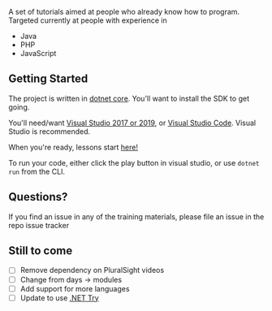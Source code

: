 A set of tutorials aimed at people who already know how to program. Targeted currently at people with experience in

- Java
- PHP
- JavaScript

## Getting Started

The project is written in [dotnet core](https://dotnet.microsoft.com/download). You'll want to install the SDK to get going.

You'll need/want [Visual Studio 2017 or 2019](https://visualstudio.microsoft.com/vs/community/), or [Visual Studio Code](https://code.visualstudio.com/). Visual Studio is recommended.

When you're ready, lessons start [here!](CSharpTraining/Day1)

To run your code, either click the play button in visual studio, or use `dotnet run` from the CLI.

## Questions?

If you find an issue in any of the training materials, please file an issue in the repo issue tracker

## Still to come

- [ ] Remove dependency on PluralSight videos
- [ ] Change from days -> modules
- [ ] Add support for more languages
- [ ] Update to use [.NET Try](https://www.hanselman.com/blog/IntroducingTheTryNETGlobalToolInteractiveInbrowserDocumentationAndWorkshopCreator.aspx)

